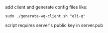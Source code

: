 add client and generate config files like:
```
sudo ./generate-wg-client.sh "eli-g"
```

script requires server's public key in server.pub
